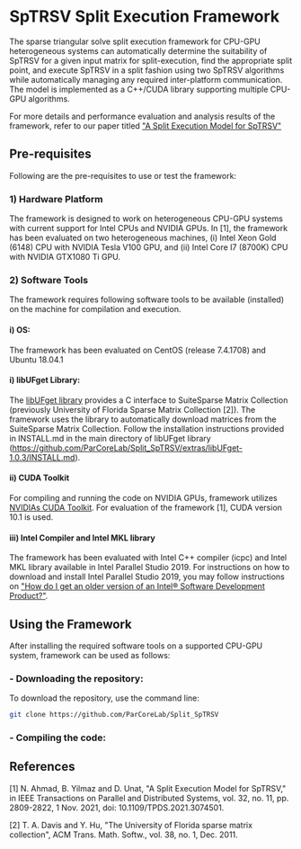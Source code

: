 # SpTRSV Split Execution Framework
The sparse triangular solve split execution framework for CPU-GPU heterogeneous systems can automatically determine the suitability of SpTRSV for a given input matrix for split-execution, find the appropriate split point, and execute SpTRSV in a split fashion using two SpTRSV algorithms while automatically managing any required inter-platform communication.  The model is implemented as a C++/CUDA library supporting multiple CPU-GPU algorithms.

For more details and performance evaluation and analysis results of the framework, refer to our paper titled ["A Split Execution Model for SpTRSV"](https://ieeexplore.ieee.org/document/9409717)

## Pre-requisites
Following are the pre-requisites to use or test the framework:

### 1) Hardware Platform
The framework is designed to work on heterogeneous CPU-GPU systems with current support for Intel CPUs and NVIDIA GPUs. In [1], the framework has been evaluated on two heterogeneous machines, (i) Intel Xeon Gold (6148) CPU with NVIDIA Tesla V100 GPU, and (ii) Intel Core I7 (8700K) CPU with NVIDIA GTX1080 Ti GPU. 

### 2) Software Tools
The framework requires following software tools to be available (installed) on the machine for compilation and execution.

#### i) OS:
The framework has been evaluated on CentOS (release 7.4.1708) and Ubuntu 18.04.1

#### i) libUFget Library:
The [libUFget library](https://zenodo.org/record/897632#.YTOngykzZuQ) provides a C interface to SuiteSparse Matrix Collection (previously University of Florida Sparse Matrix Collection [2]). The framework uses the library to automatically download matrices from the SuiteSparse Matrix Collection. Follow the installation instructions provided in INSTALL.md in the main directory of libUFget library (https://github.com/ParCoreLab/Split_SpTRSV/extras/libUFget-1.0.3/INSTALL.md). 

#### ii) CUDA Toolkit
For compiling and running the code on NVIDIA GPUs, framework utilizes [NVIDIAs CUDA Toolkit](https://developer.nvidia.com/cuda-toolkit). For evaluation of the framework [1], CUDA version 10.1 is used.

#### iii) Intel Compiler and Intel MKL library
The framework has been evaluated with Intel C++ compiler (icpc) and Intel MKL library available in Intel Parallel Studio 2019. For instructions on how to download and install Intel Parallel Studio 2019, you may follow instructions on ["How do I get an older version of an Intel® Software Development Product?"](https://software.intel.com/content/www/us/en/develop/articles/older-version-product.html).

## Using the Framework
After installing the required software tools on a supported CPU-GPU system, framework can be used as follows:

### - Downloading the repository:
To download the repository, use the command line:

```bash
git clone https://github.com/ParCoreLab/Split_SpTRSV
```
### - Compiling the code: 


## References

[1] N. Ahmad, B. Yilmaz and D. Unat, "A Split Execution Model for SpTRSV," in IEEE Transactions on Parallel and Distributed Systems, vol. 32, no. 11, pp. 2809-2822, 1 Nov. 2021, doi: 10.1109/TPDS.2021.3074501.

[2] T. A. Davis and Y. Hu, "The University of Florida sparse matrix collection", ACM Trans. Math. Softw., vol. 38, no. 1, Dec. 2011.


